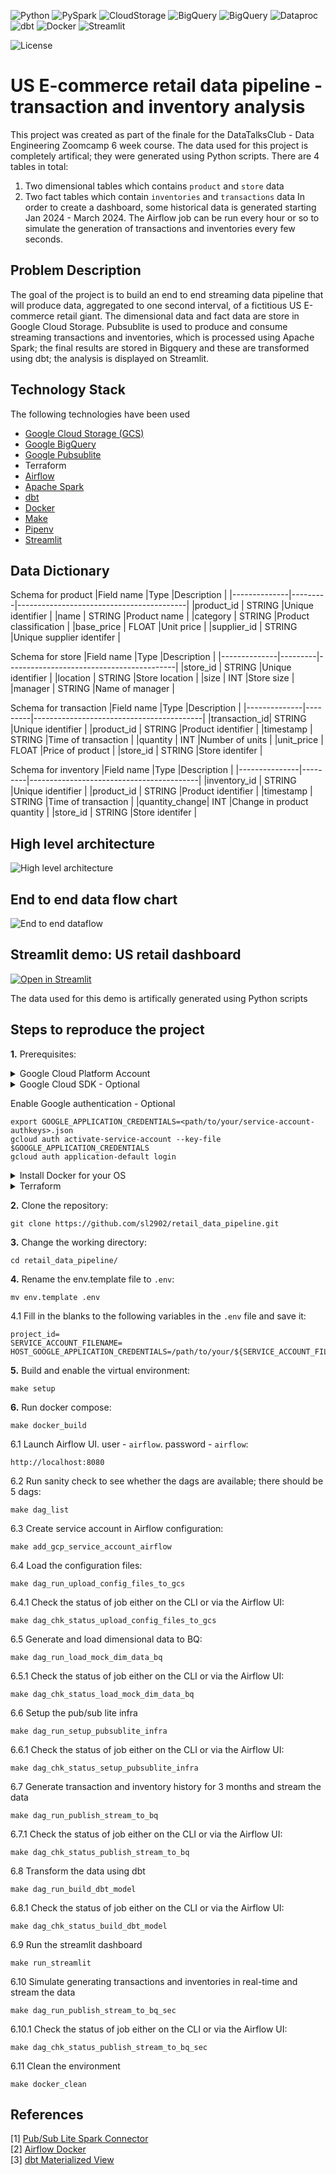 ![Python](https://img.shields.io/badge/Python-3.8-4B8BBE.svg?style=flat&logo=python&logoColor=FFD43B&labelColor=306998)
![PySpark](https://img.shields.io/badge/pySpark-3.3-E36B22?style=flat-square&logo=apachespark&logoColor=E36B22&labelColor=3C3A3E)
![CloudStorage](https://img.shields.io/badge/GoogleCloudStorage-3772FF?style=flat&logo=googlecloudstorage&logoColor=white&labelColor=3772FF)
![BigQuery](https://img.shields.io/badge/BigQuery-3772FF?style=flat&logo=googlebigquery&logoColor=white&labelColor=3772FF)
![BigQuery](https://img.shields.io/badge/Pubsublite-3772FF?style=flat&logo=googlepubsub&logoColor=white&labelColor=3772FF)
![Dataproc](https://img.shields.io/badge/Dataproc-3772FF?style=flat&logo=googledataproc&logoColor=white&labelColor=3772FF)
![dbt](https://img.shields.io/badge/dbt-1.7-262A38?style=flat&logo=dbt&logoColor=FF6849&labelColor=262A38)
![Docker](https://img.shields.io/badge/Docker-329DEE?style=flat&logo=docker&logoColor=white&labelColor=329DEE)
![Streamlit](https://static.streamlit.io/badges/streamlit_badge_black_white.svg)

![License](https://img.shields.io/badge/license-CC--BY--SA--4.0-31393F?style=flat&logo=creativecommons&logoColor=black&labelColor=white)

# US E-commerce retail data pipeline - transaction and inventory analysis
This project was created as part of the finale for the DataTalksClub - Data Engineering Zoomcamp 6 week course. The data used for this project
is completely artifical; they were generated using Python scripts.
There are 4 tables in total: 
1) Two dimensional tables which contains `product` and `store` data
2) Two fact tables which contain `inventories` and `transactions` data
In order to create a dashboard, some historical data is generated starting Jan 2024 - March 2024. The Airflow job can be run every hour or so to simulate the generation of transactions and inventories every few seconds.

## Problem Description
The goal of the project is to build an end to end streaming data pipeline that will produce data, aggregated to one second interval, of a fictitious US E-commerce retail giant. The dimensional data and fact data are store in Google Cloud Storage. Pubsublite is used to produce and consume streaming transactions and inventories, which is processed using Apache Spark; the final results are stored in Bigquery and these are transformed using dbt; the analysis is displayed on Streamlit.

## Technology Stack 
The following technologies have been used
- [Google Cloud Storage (GCS)](https://cloud.google.com/storage?hl=en)
- [Google BigQuery](https://cloud.google.com/bigquery?hl=en)
- [Google Pubsublite](https://cloud.google.com/pubsub/lite/docs)
- Terraform<br>
- [Airflow](https://airflow.apache.org/docs/apache-airflow/stable/start.html)
- [Apache Spark](https://spark.apache.org/docs/latest/api/python/user_guide)
- [dbt](https://github.com/dbt-labs/dbt-core)
- [Docker](https://docs.docker.com/get-docker/)
- [Make](https://makefiletutorial.com/)
- [Pipenv](https://pipenv.pypa.io/en/latest/)
- [Streamlit](https://streamlit.io/)

## Data Dictionary
Schema for product
|Field name    |Type     |Description                               | 
|--------------|---------|------------------------------------------|
|product_id    | STRING  |Unique identifier                         |
|name          | STRING  |Product name                              |
|category      | STRING  |Product classification                    |
|base_price    | FLOAT   |Unit price                                |
|supplier_id   | STRING  |Unique supplier identifer                 |

Schema for store
|Field name    |Type     |Description                               | 
|--------------|---------|------------------------------------------|
|store_id      | STRING  |Unique identifier                         |
|location      | STRING  |Store location                            |
|size          | INT     |Store size                                |
|manager       | STRING  |Name of manager                           |

Schema for transaction
|Field name    |Type     |Description                               | 
|--------------|---------|------------------------------------------|
|transaction_id| STRING  |Unique identifier                         |
|product_id    | STRING  |Product identifier                        |
|timestamp     | STRING  |Time of transaction                       |
|quantity      | INT     |Number of units                           |
|unit_price    | FLOAT   |Price of product                          |
|store_id      | STRING  |Store identifer                           |

Schema for inventory
|Field name     |Type     |Description                               | 
|---------------|---------|------------------------------------------|
|inventory_id   | STRING  |Unique identifier                         |
|product_id     | STRING  |Product identifier                        |
|timestamp      | STRING  |Time of transaction                       |
|quantity_change| INT     |Change in product quantity                |
|store_id       | STRING  |Store identifer                           |


## High level architecture
![High level architecture](assets/high_level_architecture.png)

## End to end data flow chart
![End to end dataflow](assets/end_to_end_dataflow.png)

## Streamlit demo: US retail dashboard
[![Open in Streamlit](https://static.streamlit.io/badges/streamlit_badge_black_white.svg)](https://us-retail.streamlit.app/)

The data used for this demo is artifically generated using Python scripts

## Steps to reproduce the project
**1.** Prerequisites:
<details>
<summary>Google Cloud Platform Account</summary>

Note - If you have already done these steps then it is not required.

- Sign up for a free account [here](https://cloud.google.com/free/), and enable billing.
- Create your project
- Create a service account under IAM & Admin
- Grant the following roles - Storage Admin + Storage Object Admin + BigQuery Admin
- Click Add keys, and then crete new key. Download the JSON file

</details>

<details>
<summary>Google Cloud SDK - Optional</summary>

Installation instruction [here](https://cloud.google.com/sdk/docs/install-sdk).

</details>

Enable Google authentication - Optional
```shell
export GOOGLE_APPLICATION_CREDENTIALS=<path/to/your/service-account-authkeys>.json
gcloud auth activate-service-account --key-file $GOOGLE_APPLICATION_CREDENTIALS
gcloud auth application-default login
```

<details>
<summary>Install Docker for your OS</summary>

Installation instructions[here](https://docs.docker.com/engine/install/)
</details>

<details>
<summary>Terraform</summary>

You can view the [installation instructions for Terraform here](https://developer.hashicorp.com/terraform/downloads?ajs_aid=f70c2019-1bdc-45f4-85aa-cdd585d465b4&product_intent=terraform)

</details>

**2.** Clone the repository:
```shell
git clone https://github.com/sl2902/retail_data_pipeline.git
```

**3.** Change the working directory:
```shell
cd retail_data_pipeline/
```

**4.** Rename the env.template file to `.env`:
```shell
mv env.template .env
```

4.1 Fill in the blanks to the following variables in the `.env` file and save it:
```shell
project_id=
SERVICE_ACCOUNT_FILENAME=
HOST_GOOGLE_APPLICATION_CREDENTIALS=/path/to/your/${SERVICE_ACCOUNT_FILENAME}
```

**5.** Build and enable the virtual environment:
```shell
make setup
```

**6.** Run docker compose:
```shell
make docker_build
```

6.1 Launch Airflow UI. user - `airflow`. password - `airflow`:
```shell
http://localhost:8080
```

6.2 Run sanity check to see whether the dags are available; there should be 5 dags:
```shell
make dag_list
```

6.3 Create service account in Airflow configuration:
```shell
make add_gcp_service_account_airflow
```

6.4 Load the configuration files:
```shell
make dag_run_upload_config_files_to_gcs
```

6.4.1 Check the status of job either on the CLI or via the Airflow UI:
```shell
make dag_chk_status_upload_config_files_to_gcs
```

6.5 Generate and load dimensional data to BQ:
```shell
make dag_run_load_mock_dim_data_bq
```

6.5.1 Check the status of job either on the CLI or via the Airflow UI:
```shell
make dag_chk_status_load_mock_dim_data_bq
```

6.6 Setup the pub/sub lite infra
```shell
make dag_run_setup_pubsublite_infra
```

6.6.1 Check the status of job either on the CLI or via the Airflow UI:
```shell
make dag_chk_status_setup_pubsublite_infra
```

6.7 Generate transaction and inventory history for 3 months and stream the data
```shell
make dag_run_publish_stream_to_bq
```

6.7.1 Check the status of job either on the CLI or via the Airflow UI:
```shell
make dag_chk_status_publish_stream_to_bq
```

6.8 Transform the data using dbt
```shell
make dag_run_build_dbt_model
```

6.8.1 Check the status of job either on the CLI or via the Airflow UI:
```shell
make dag_chk_status_build_dbt_model
```

6.9 Run the streamlit dashboard
```shell
make run_streamlit
```

6.10 Simulate generating transactions and inventories in real-time and stream the data
```shell
make dag_run_publish_stream_to_bq_sec
```

6.10.1 Check the status of job either on the CLI or via the Airflow UI:
```shell
make dag_chk_status_publish_stream_to_bq_sec
```

6.11 Clean the environment
```shell
make docker_clean
```

## References
[1] [Pub/Sub Lite Spark Connector](https://github.com/googleapis/java-pubsublite-spark)<br>
[2] [Airflow Docker](https://airflow.apache.org/docs/apache-airflow/stable/howto/docker-compose/index.html)<br>
[3] [dbt Materialized View](https://docs.getdbt.com/docs/build/materializations)<br>


